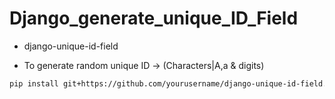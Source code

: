 # Django_generate_unique_ID_Field





- django-unique-id-field 

- To generate random unique ID -> (Characters|A,a & digits)



```bash
pip install git+https://github.com/yourusername/django-unique-id-field.git
